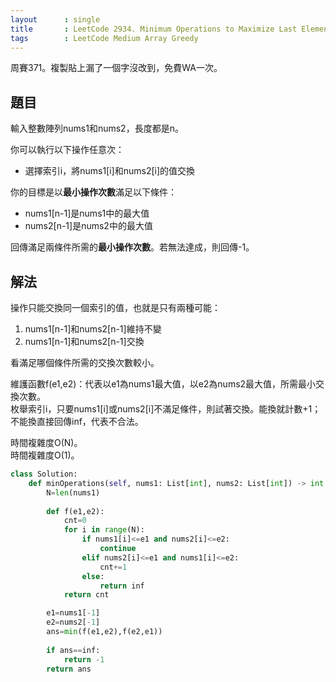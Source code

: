 ```yaml
---
layout      : single
title       : LeetCode 2934. Minimum Operations to Maximize Last Elements in Arrays
tags        : LeetCode Medium Array Greedy
---
```

周賽371。複製貼上漏了一個字沒改到，免費WA一次。  

## 題目

輸入整數陣列nums1和nums2，長度都是n。  

你可以執行以下操作任意次：  

- 選擇索引i，將nums1[i]和nums2[i]的值交換  

你的目標是以**最小操作次數**滿足以下條件：  

- nums1[n-1]是nums1中的最大值  
- nums2[n-1]是nums2中的最大值  

回傳滿足兩條件所需的**最小操作次數**。若無法達成，則回傳-1。  

## 解法

操作只能交換同一個索引的值，也就是只有兩種可能：  

1. nums1[n-1]和nums2[n-1]維持不變  
2. nums1[n-1]和nums2[n-1]交換  

看滿足哪個條件所需的交換次數較小。  

維護函數f(e1,e2)：代表以e1為nums1最大值，以e2為nums2最大值，所需最小交換次數。  
枚舉索引i，只要nums1[i]或nums2[i]不滿足條件，則試著交換。能換就計數+1；不能換直接回傳inf，代表不合法。  

時間複雜度O(N)。  
時間複雜度O(1)。  

```python
class Solution:
    def minOperations(self, nums1: List[int], nums2: List[int]) -> int:
        N=len(nums1)
        
        def f(e1,e2):
            cnt=0
            for i in range(N):
                if nums1[i]<=e1 and nums2[i]<=e2:
                    continue
                elif nums2[i]<=e1 and nums1[i]<=e2:
                    cnt+=1
                else:
                    return inf
            return cnt

        e1=nums1[-1]
        e2=nums2[-1]
        ans=min(f(e1,e2),f(e2,e1))
        
        if ans==inf:
            return -1
        return ans
```
